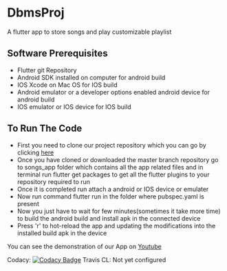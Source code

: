 # DbmsProj

A flutter app to store songs and play customizable playlist

## Software Prerequisites

- Flutter git Repository 
- Android SDK installed on computer for android build
- IOS Xcode on Mac OS for IOS build
- Android emulator or a developer options enabled android device for android build
- IOS emulator or IOS device for IOS build

## To Run The Code

- First you need to clone our project repository which you can go by clicking [here](https://github.com/Nocturnals/DbmsProj)
- Once you have cloned or downloaded the master branch repository go to songs_app folder which contains all the app related files and in terminal run flutter get packages to get all the flutter plugins to your repository required to run
- Once it is completed run attach a android or IOS device or emulater
- Now run command flutter run in the folder where pubspec.yaml is present
- Now you just have to wait for few minutes(sometimes it take more time) to build the android build and install apk in the connected device
- Press 'r' to hot-reload the app and updating the modifications into the installed build apk in the device



You can see the demonstration of our App on [Youtube](https://youtu.be/9Aft8eISIW4)

Codacy: [![Codacy Badge](https://api.codacy.com/project/badge/Grade/70d20f91442443b897dd4d2c6571962f)](https://app.codacy.com/app/Hemanth759/DbmsProj?utm_source=github.com&utm_medium=referral&utm_content=Nocturnals/DbmsProj&utm_campaign=Badge_Grade_Dashboard)
Travis CL: Not yet configured
